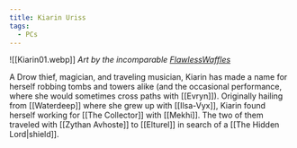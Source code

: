 ```yaml
---
title: Kiarin Uriss
tags:
  - PCs
---
```

![[Kiarin01.webp]]
*Art by the incomparable [FlawlessWaffles](https://flawlesswaffless.artstation.com/)*

A Drow thief, magician, and traveling musician, Kiarin has made a name for herself robbing tombs and towers alike (and the occasional performance, where she would sometimes cross paths with [[Evryn]]). Originally hailing from [[Waterdeep]] where she grew up with [[Ilsa-Vyx]], Kiarin found herself working for [[The Collector]] with [[Mekhi]]. The two of them traveled with [[Zythan Avhoste]] to [[Elturel]] in search of a [[The Hidden Lord|shield]].